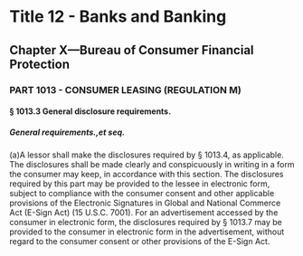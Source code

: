 
# Title 12 - Banks and Banking
## Chapter X—Bureau of Consumer Financial Protection
### PART 1013 - CONSUMER LEASING (REGULATION M)
#### § 1013.3 General disclosure requirements.
##### General requirements.,et seq.

(a)A lessor shall make the disclosures required by § 1013.4, as applicable. The disclosures shall be made clearly and conspicuously in writing in a form the consumer may keep, in accordance with this section. The disclosures required by this part may be provided to the lessee in electronic form, subject to compliance with the consumer consent and other applicable provisions of the Electronic Signatures in Global and National Commerce Act (E-Sign Act) (15 U.S.C. 7001). For an advertisement accessed by the consumer in electronic form, the disclosures required by § 1013.7 may be provided to the consumer in electronic form in the advertisement, without regard to the consumer consent or other provisions of the E-Sign Act.
